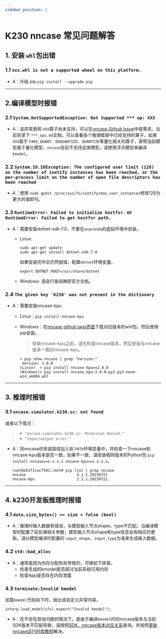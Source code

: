 ```yaml
---
sidebar_position: 2
---
```


# K230 nncase 常见问题解答

## 1. 安装 `whl`包出错

### 1.1 `xxx.whl is not a supported wheel on this platform.`

- A：升级 pip `pip install --upgrade pip`

------

## 2.编译模型时报错

### 2.1 `System.NotSupportedException: Not Supported *** op: XXX`

- A：该异常表明 `XXX`算子尚未支持，可以在[nncase Github Issue](https://github.com/kendryte/nncase/issues)中提需求。当前目录下 `***_ops.md`文档，可以查看各个推理框架中已经支持的算子。如果 `XXX`属于 `FAKE_QUANT`、`DEQUANTIZE`、`QUANTIZE`等量化相关的算子，表明当前模型属于量化模型，`nncase`目前不支持这类模型，请使用浮点模型来编译 `kmodel`。

### 2.2 `System.IO.IOException: The configured user limit (128) on the number of inotify instances has been reached, or the per-process limit on the number of open file descriptors has been reached`

- A：使用 `sudo gedit /proc/sys/fs/inotify/max_user_instances`修改128为更大的值即可。

### 2.3 `RuntimeError: Failed to initialize hostfxr.` or `RuntimeError: Failed to get hostfxr path.`

- A：需要安装dotnet-sdk-7.0，不要在`anaconda`的虚拟环境中安装。

  - Linux:

    ```
    sudo apt-get update
    sudo apt-get install dotnet-sdk-7.0
    ```

    

    如果安装完毕后仍然报错，配置`dotnet`环境变量。

    ```
    export DOTNET_ROOT=/usr/share/dotnet
    ```

    

  - Windows: 请自行查阅微软官方文档。

### 2.4 `The given key 'K230' was not present in the dictionary`

- A：需要安装nncase-kpu

  - Linux：`pip install nncase-kpu`

  - Windows：在[nncase github tags界面](https://github.com/kendryte/nncase/tags)下载对应版本的whl包，然后使用pip安装。

    > 安装nncase-kpu之前，请先检查nncase版本，然后安装与nncase版本一致的nncase-kpu。

    ```
    > pip show nncase | grep "Version:"
     Version: 2.8.0
    (Linux)  > pip install nncase-kpu==2.8.0
    (Windows)> pip install nncase_kpu-2.8.0-py2.py3-none-win_amd64.whl
    ```

    

------

## 3. 推理时报错

### 3.1 `nncase.simulator.k230.sc: not found`

或者以下情况：

> - `"nncase.simulator.k230.sc: Permision denied."`
> - `"Input/output error."`

- A：将nncase的安装路径加入到 `PATH`环境变量中，并检查一下nncase和nncase-kpu版本是否一致，如果不一致，请安装相同版本的Python包 `pip install nncase==x.x.x.x nncase-kpu==x.x.x.x`。

  ```
  root@a52f1cacf581:/mnt# pip list | grep nncase
  nncase                       2.1.1.20230721
  nncase-kpu                   2.1.1.20230721
  ```

  

------

## 4. k230开发板推理时报错

### 4.1 `data.size_bytes() == size = false (bool)`

- A：推理时输入数据有错误，与模型输入节点shape、type不匹配。当编译模型时配置了前处理相关参数，模型输入节点shape和type信息会有相应的更新。请以模型编译时配置的 `input_shape`、`input_type`为准来生成输入数据。

### 4.2 `std::bad_alloc`

- A：通常是因为内存分配失败导致的，可做如下排查。
  - 检查生成的kmodel是否超过当前系统可用内存
  - 检查App是否存在内存泄露

### 4.3 `terminate:Invalid kmodel`

加载`kmodel`代码如下时，抛出该自定义异常内容。

```
interp.load_model(ifs).expect("Invalid kmodel");
```



- A：在不存在其他问题的情况下，是由于编译`kmodel`时的nncase版本与当前SDK版本不匹配导致，请按照[SDK、nncase版本对应关系](https://developer.canaan-creative.com/k230/zh/dev/03_other/K230_SDK_nncase版本对应关系.html)查询，并按照[更新nncase运行时库教程](https://developer.canaan-creative.com/k230/zh/dev/03_other/K230_SDK更新nncase运行时库指南.html)解决。